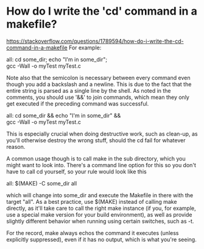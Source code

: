 # How do I write the 'cd' command in a makefile?
https://stackoverflow.com/questions/1789594/how-do-i-write-the-cd-command-in-a-makefile
For example:

all:
        cd some_dir; echo "I'm in some_dir"; \
          gcc -Wall -o myTest myTest.c

Note also that the semicolon is necessary between every command even though you add a backslash and a newline. This is due to the fact that the entire string is parsed as a single line by the shell. As noted in the comments, you should use '&&' to join commands, which mean they only get executed if the preceding command was successful.

all:
        cd some_dir && echo "I'm in some_dir" && \
          gcc -Wall -o myTest myTest.c

This is especially crucial when doing destructive work, such as clean-up, as you'll otherwise destroy the wrong stuff, should the cd fail for whatever reason.

A common usage though is to call make in the sub directory, which you might want to look into. There's a command line option for this so you don't have to call cd yourself, so your rule would look like this

all:
        $(MAKE) -C some_dir all

which will change into some_dir and execute the Makefile in there with the target "all". As a best practice, use $(MAKE) instead of calling make directly, as it'll take care to call the right make instance (if you, for example, use a special make version for your build environment), as well as provide slightly different behavior when running using certain switches, such as -t.

For the record, make always echos the command it executes (unless explicitly suppressed), even if it has no output, which is what you're seeing.
